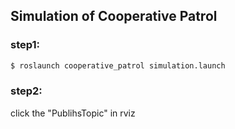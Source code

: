 ## Simulation of Cooperative Patrol


### step1:
```bash
$ roslaunch cooperative_patrol simulation.launch
```

### step2:

click the "PublihsTopic" in rviz
